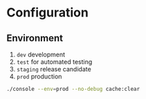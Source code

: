 # Configuration

## Environment

1. `dev` development
1. `test` for automated testing
1. `staging` release candidate
1. `prod` production

```bash
./console --env=prod --no-debug cache:clear
```
